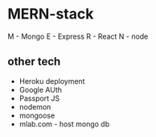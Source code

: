 # MERN-stack

M - Mongo
E - Express
R - React
N - node

## other tech
- Heroku deployment
- Google AUth
- Passport JS
- nodemon
- mongoose 
- mlab.com - host mongo db

